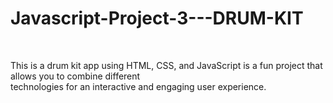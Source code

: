 # Javascript-Project-3---DRUM-KIT
<br>
<p>This is a drum kit app using HTML, CSS, and JavaScript is a fun project that allows you to combine different<br> technologies for an interactive and engaging user experience. </p>